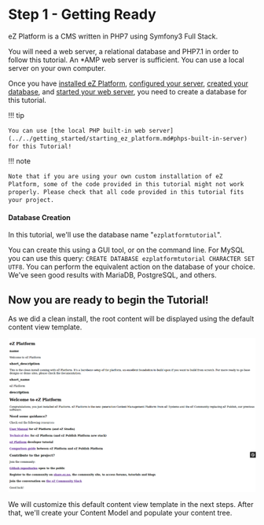 # Step 1 - Getting Ready

eZ Platform is a CMS written in PHP7 using Symfony3 Full Stack.

You will need a web server, a relational database and PHP7.1 in order to follow this tutorial. An \*AMP web server is sufficient. You can use a local server on your own computer.

Once you have [installed eZ Platform](../../getting_started/install_ez_platform.md), [configured your server](../../getting_started/requirements_and_system_configuration.md), [created your database](#database-creation), and [started your web server](../../getting_started/starting_ez_platform.md#web-server), you need to create a database for this tutorial.

!!! tip

    You can use [the local PHP built-in web server](../../getting_started/starting_ez_platform.md#phps-built-in-server) for this Tutorial!

!!! note

    Note that if you are using your own custom installation of eZ Platform, some of the code provided in this tutorial might not work properly. Please check that all code provided in this tutorial fits your project.

#### Database Creation

In this tutorial, we'll use the database name "`ezplatformtutorial`".

You can create this using a GUI tool, or on the command line. For MySQL you can use this query: `CREATE DATABASE ezplatformtutorial CHARACTER SET UTF8`. You can perform the equivalent action on the database of your choice. We've seen good results with MariaDB, PostgreSQL, and others.

## Now you are ready to begin the Tutorial!

As we did a clean install, the root content will be displayed using the default content view template.

![Front page after clean installation](img/bike_tutorial_homepage_install_clean.png "Our website is quite raw for the moment.")

We will customize this default content view template in the next steps. After that, we'll create your Content Model and populate your content tree.
